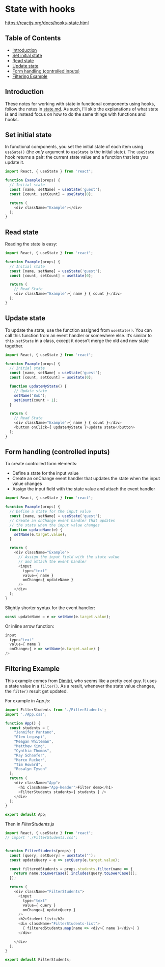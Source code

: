 # State with hooks

<https://reactjs.org/docs/hooks-state.html>

## Table of Contents

<!-- toc -->

- [Introduction](#introduction)
- [Set initial state](#set-initial-state)
- [Read state](#read-state)
- [Update state](#update-state)
- [Form handling (controlled inputs)](#form-handling-controlled-inputs)
- [Filtering Example](#filtering-example)

<!-- tocstop -->

## Introduction

These notes for working with state in functional components using hooks, follow the notes in [state.md](https://github.com/jessicarush/react-notes/blob/master/state.md). As such, I'll skip the explanations of what state is and instead focus on how to do the same things with functions and hooks.

## Set initial state

In functional components, you set the initial state of each item using `useSate()` (the *only* argument to `useState` is the initial state). The `useState` hook returns a pair: the current state value and a function that lets you update it.

```javascript
import React, { useState } from 'react';

function Example(props) {
  // Initial state
  const [name, setName] = useState('guest');
  const [count, setCount] = useState(0);

  return (
    <div className="Example"></div>
  );
}
```

## Read state

Reading the state is easy:

```javascript
import React, { useState } from 'react';

function Example(props) {
  // Initial state
  const [name, setName] = useState('guest');
  const [count, setCount] = useState(0);

  return (
    // Read State
    <div className="Example">{ name } { count }</div>
  );
}
```


## Update state

To update the state, use the function assigned from `useState()`. You can call this function from an event handler or somewhere else. It’s similar to `this.setState` in a class, except it doesn’t merge the old and new state together.

```javascript
import React, { useState } from 'react';

function Example(props) {
  // Initial state
  const [name, setName] = useState('guest');
  const [count, setCount] = useState(0);

  function updateMyState() {
    // Update state
    setName('Bob');
    setCount(count + 1);
  }

  return (
    // Read State
    <div className="Example">{ name } { count }</div>
    <button onClick={ updateMyState }>update state</button>
  );
}
```


## Form handling (controlled inputs)


To create controlled form elements:

- Define a state for the input value
- Create an onChange event handler that updates the state when the input value changes
- Assign the input field with the state value and attach the event handler

```javascript
import React, { useState } from 'react';

function Example(props) {
  // Define a state for the input value
  const [name, setName] = useState('guest');
  // Create an onChange event handler that updates
  // the state when the input value changes
  function updateName(e) {
    setName(e.target.value);
  }

  return (
    <div className="Example">
      // Assign the input field with the state value
      // and attach the event handler
      <input
        type="text"
        value={ name }
        onChange={ updateName }
      />
    </div>
  );
}
```

Slightly shorter syntax for the event handler:

```javascript
const updateName = e => setName(e.target.value);
```

Or inline arrow function:

```javascript
input
  type="text"
  value={ name }
  onChange={ e => setName(e.target.value) }
/>
```


## Filtering Example

This example comes from [Dimitri](https://dmitripavlutin.com/controlled-inputs-using-react-hooks/), who seems like a pretty cool guy. It uses a state value in a `filter()`. As a result, whenever the state value changes, the `filter)` result get updated.

For example in *App.js*:

```javascript
import FilterStudents from './FilterStudents';
import './App.css';

function App() {
  const students = [
    "Jennifer Pantano",
    "Glen Legaspi",
    "Meagan Whiteman",
    "Matthew King",
    "Cynthia Thomas",
    "Ray Schaefer",
    "Marco Rucker",
    "Tim Howard",
    "Rosalyn Tyson"
  ];
  return (
    <div className="App">
      <h1 className="App-header">Filter demo</h1>
      <FilterStudents students={ students } />
    </div>
  );
}

export default App;
```

Then in *FilterStudents.js*

```javascript
import React, { useState } from 'react';
// import './FilterStudents.css';


function FilterStudents(props) {
  const [query, setQuery] = useState('');
  const updateQuery = e => setQuery(e.target.value);

  const filteredStudents = props.students.filter(name => {
    return name.toLowerCase().includes(query.toLowerCase());
  });

  return (
    <div className="FilterStudents">
      <input
        type="text"
        value={ query }
        onChange={ updateQuery }
      />
      <h2>Student list</h2>
      <div className="FilterStudents-list">
        { filteredStudents.map(name => <div>{ name }</div>) }
      </div>

    </div>
  );
}

export default FilterStudents;
```
